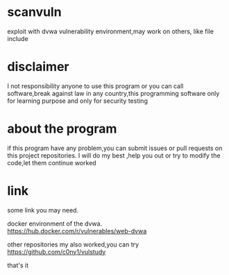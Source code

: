 # scanvuln
exploit with dvwa vulnerability environment,may work on others, like file include

# disclaimer
I not responsibility anyone to use this program or you can call software,break against law in any country,this programming software only for learning purpose and only for security testing

# about the program

if this program have any problem,you can submit issues or pull requests on this project repositories.
I will do my best ,help you out or try to modify the code,let them continue worked

# link
some link you may need.

docker environment of the dvwa.
https://hub.docker.com/r/vulnerables/web-dvwa

other repositories my also worked,you can try
https://github.com/c0ny1/vulstudy

that's it
